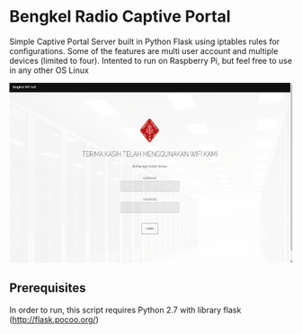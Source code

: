 # Bengkel Radio Captive Portal
Simple Captive Portal Server built in Python Flask using iptables rules for configurations. Some of the features are multi user account and multiple devices (limited to four). Intented to run on Raspberry Pi, but feel free to use in any other OS Linux </br>
<p align="center">
<img src="screenshot.png" width="700" height="320">
</p>

## Prerequisites
In order to run, this script requires Python 2.7 with library flask (http://flask.pocoo.org/)
